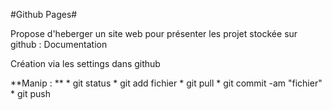 #Github Pages#

Propose d'heberger un site web pour présenter les projet stockée sur github : Documentation

Création via les settings dans github


**Manip : ** 
    * git status
    * git add fichier
    * git pull
    * git commit -am "fichier"
    * git push